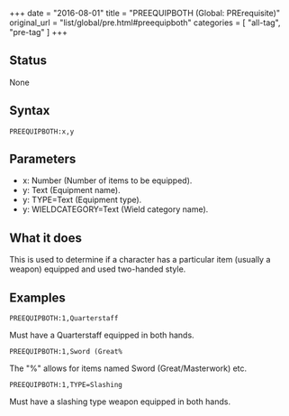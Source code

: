 +++
date = "2016-08-01"
title = "PREEQUIPBOTH (Global: PRErequisite)"
original_url = "list/global/pre.html#preequipboth"
categories = [ "all-tag", "pre-tag" ]
+++

## Status

None

## Syntax

`PREEQUIPBOTH:x,y`

## Parameters

-   x: Number (Number of items to be equipped).
-   y: Text (Equipment name).
-   y: TYPE=Text (Equipment type).
-   y: WIELDCATEGORY=Text (Wield category name).



What it does
------------

This is used to determine if a character has a particular item (usually
a weapon) equipped and used two-handed style.

Examples
--------

`PREEQUIPBOTH:1,Quarterstaff`

Must have a Quarterstaff equipped in both hands.

`PREEQUIPBOTH:1,Sword (Great%`

The "%" allows for items named Sword (Great/Masterwork) etc.

`PREEQUIPBOTH:1,TYPE=Slashing`

Must have a slashing type weapon equipped in both hands.

